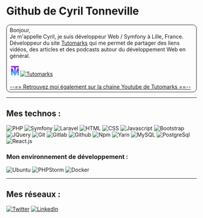 <h1>Github de Cyril Tonneville</h1>

<p style="border:1px solid; padding: 5px 8px; border-radius: 10px">
Bonjour,<br>
Je m'appelle Cyril, je suis développeur Web / Symfony à Lille, France.<br>
Développeur du site <a href="https://www.tutomarks.fr" target="_blank" title="Ouvrir le site Tutomarks dans une nouvelle fenêtre">Tutomarks</a> qui me permet de partager des liens vidéos, des articles et des podcasts autour du développement Web en général.
<br>
<br>
<a href="https://www.tutomarks.fr" target="_blank" title="Ouvrir le site Tutomarks dans une nouvelle fenêtre">
<img alt="Tutomarks" src="https://github.com/tonnevillec/tonnevillec/blob/main/img/tutomarks.svg" style="height: 28px"><img alt="Tutomarks" src="https://img.shields.io/badge/tutomarks-white.svg?&style=for-the-badge" />
</a>
  
<br>
<br>
  <a href="https://www.youtube.com/channel/UCcj-rQBP_FfW-UkSDzj38Vw" target="_blank" title="Ouverture de la chaine Youtube de Tutomarks sur une nouvelle fenêtre">
  --== Retrouvez moi également sur la chaine Youtube de Tutomarks ==--
  </a>
</p>

<hr>

<h2>Mes technos :</h2>
<p>
<img alt="PHP" src="https://img.shields.io/badge/php-777BB4.svg?&style=for-the-badge&logo=php&logoColor=white&logoWidth=20" />
<img alt="Symfony" src="https://img.shields.io/badge/symfony-000000.svg?&style=for-the-badge&logo=symfony&logoColor=white&logoWidth=20" />
<img alt="Laravel" src="https://img.shields.io/badge/laravel-ffffff.svg?&style=for-the-badge&logo=laravel&logoColor=FF2D20&logoWidth=20" />

<img alt="HTML" src="https://img.shields.io/badge/html5-E34F26.svg?&style=for-the-badge&logo=html5&logoColor=white&logoWidth=20" />
<img alt="CSS" src="https://img.shields.io/badge/css-1572B6.svg?&style=for-the-badge&logo=css3&logoColor=white&logoWidth=20" />
<img alt="Javascript" src="https://img.shields.io/badge/javascript-323330.svg?&style=for-the-badge&logo=javascript&logoColor=F7DF1E&logoWidth=20" />
<img alt="Bootstrap" src="https://img.shields.io/badge/bootstrap-563D7C.svg?&style=for-the-badge&logo=bootstrap&logoColor=white&logoWidth=20" />
<img alt="JQuery" src="https://img.shields.io/badge/jquery-0769AD.svg?&style=for-the-badge&logo=jquery&logoColor=white&logoWidth=20" />

<img alt="Git" src="https://img.shields.io/badge/git-F05032.svg?&style=for-the-badge&logo=git&logoColor=white&logoWidth=20" />
<img alt="Gitlab" src="https://img.shields.io/badge/gitlab-330F63.svg?&style=for-the-badge&logo=gitlab&logoColor=white&logoWidth=20" />
<img alt="Github" src="https://img.shields.io/badge/github-100000.svg?&style=for-the-badge&logo=github&logoColor=white&logoWidth=20" />
<img alt="Npm" src="https://img.shields.io/badge/npm-CB3837.svg?&style=for-the-badge&logo=npm&logoColor=white&logoWidth=20" />
<img alt="Yarn" src="https://img.shields.io/badge/yarn-000000.svg?&style=for-the-badge&logo=yarn&logoColor=white&logoWidth=20" />

<img alt="MySQL" src="https://img.shields.io/badge/mysql-316192.svg?&style=for-the-badge&logo=mysql&logoColor=white&logoWidth=20" />
<img alt="PostgreSql" src="https://img.shields.io/badge/postgresql-316192.svg?&style=for-the-badge&logo=postgresql&logoColor=white&logoWidth=20" />

<img alt="React.js" src="https://img.shields.io/badge/React-20232A?style=for-the-badge&logo=react&logoColor=61DAFB&logoWidth=20" />
</p>

<h3>Mon environnement de développement :</h3>
<p>
<img alt="Ubuntu" src="https://img.shields.io/badge/ubuntu-E95420.svg?&style=for-the-badge&logo=ubuntu&logoColor=white&logoWidth=20" />
<img alt="PHPStorm" src="https://img.shields.io/badge/phpstorm-E95420.svg?&style=for-the-badge&logo=phpstorm&logoColor=white&logoWidth=20" />
<img alt="Docker" src="https://img.shields.io/badge/docker-2496ed.svg?&style=for-the-badge&logo=docker&logoColor=white&logoWidth=20" />
</p>

<hr>

<h2>Mes réseaux :</h2>

<p>
  <a href="https://twitter.com/tutomarks" target="_blank"><img alt="Twitter" src="https://img.shields.io/badge/twitter-%231DA1F2.svg?&style=for-the-badge&logo=twitter&logoColor=white" /></a> 
  <a href="https://www.linkedin.com/in/cyriltonneville" target="_blank"><img alt="LinkedIn" src="https://img.shields.io/badge/linkedin-%230077B5.svg?&style=for-the-badge&logo=linkedin&logoColor=white" /></a> 
</p>

